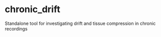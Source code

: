 # chronic_drift

Standalone tool for investigating drift and tissue compression in chronic
recordings